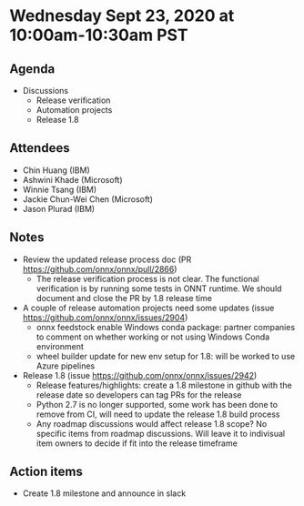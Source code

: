 <!--- SPDX-License-Identifier: Apache-2.0 -->

# Wednesday Sept 23, 2020 at 10:00am-10:30am PST

## Agenda
* Discussions
    * Release verification
    * Automation projects
    * Release 1.8

## Attendees
* Chin Huang (IBM)
* Ashwini Khade (Microsoft)
* Winnie Tsang (IBM)
* Jackie Chun-Wei Chen (Microsoft)
* Jason Plurad (IBM)

## Notes
* Review the updated release process doc (PR https://github.com/onnx/onnx/pull/2866)
  * The release verification process is not clear. The functional verification is by running some tests in ONNT runtime. We should document and close the PR by 1.8 release time
* A couple of release automation projects need some updates (issue https://github.com/onnx/onnx/issues/2904)
  * onnx feedstock enable Windows conda package: partner companies to comment on whether working or not using Windows Conda environment
  * wheel builder update for new env setup for 1.8: will be worked to use Azure pipelines
* Release 1.8 (issue https://github.com/onnx/onnx/issues/2942)
  * Release features/highlights: create a 1.8 milestone in github with the release date so developers can tag PRs for the release
  * Python 2.7 is no longer supported, some work has been done to remove from CI, will need to update the release 1.8 build process
  * Any roadmap discussions would affect release 1.8 scope? No specific items from roadmap discussions. Will leave it to indivisual item owners to decide if fit into the release timeframe

## Action items
* Create 1.8 milestone and announce in slack
